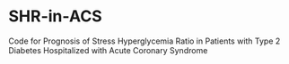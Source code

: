 # SHR-in-ACS
Code for Prognosis of Stress Hyperglycemia Ratio in Patients with Type 2 Diabetes Hospitalized with Acute Coronary Syndrome
